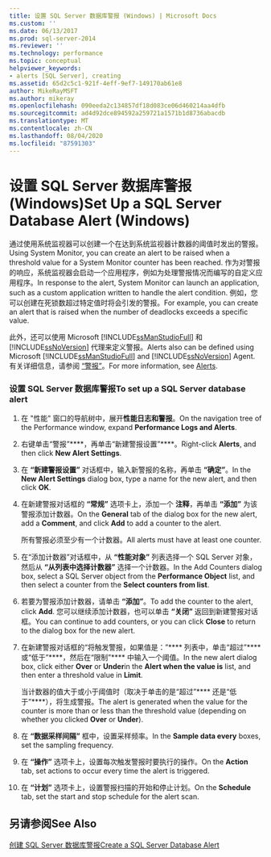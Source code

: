 ```yaml
---
title: 设置 SQL Server 数据库警报 (Windows) | Microsoft Docs
ms.custom: ''
ms.date: 06/13/2017
ms.prod: sql-server-2014
ms.reviewer: ''
ms.technology: performance
ms.topic: conceptual
helpviewer_keywords:
- alerts [SQL Server], creating
ms.assetid: 65d2c5c1-921f-4eff-9ef7-149170ab61e8
author: MikeRayMSFT
ms.author: mikeray
ms.openlocfilehash: 090eeda2c134857df18d083ce06d460214aa4dfb
ms.sourcegitcommit: ad4d92dce894592a259721a1571b1d8736abacdb
ms.translationtype: MT
ms.contentlocale: zh-CN
ms.lasthandoff: 08/04/2020
ms.locfileid: "87591303"
---
```

# <a name="set-up-a-sql-server-database-alert-windows"></a><span data-ttu-id="eb8ff-102">设置 SQL Server 数据库警报 (Windows)</span><span class="sxs-lookup"><span data-stu-id="eb8ff-102">Set Up a SQL Server Database Alert (Windows)</span></span>
  <span data-ttu-id="eb8ff-103">通过使用系统监视器可以创建一个在达到系统监视器计数器的阈值时发出的警报。</span><span class="sxs-lookup"><span data-stu-id="eb8ff-103">Using System Monitor, you can create an alert to be raised when a threshold value for a System Monitor counter has been reached.</span></span> <span data-ttu-id="eb8ff-104">作为对警报的响应，系统监视器会启动一个应用程序，例如为处理警报情况而编写的自定义应用程序。</span><span class="sxs-lookup"><span data-stu-id="eb8ff-104">In response to the alert, System Monitor can launch an application, such as a custom application written to handle the alert condition.</span></span> <span data-ttu-id="eb8ff-105">例如，您可以创建在死锁数超过特定值时将会引发的警报。</span><span class="sxs-lookup"><span data-stu-id="eb8ff-105">For example, you can create an alert that is raised when the number of deadlocks exceeds a specific value.</span></span>  
  
 <span data-ttu-id="eb8ff-106">此外，还可以使用 Microsoft [!INCLUDE[ssManStudioFull](../../includes/ssmanstudiofull-md.md)] 和 [!INCLUDE[ssNoVersion](../../includes/ssnoversion-md.md)] 代理来定义警报。</span><span class="sxs-lookup"><span data-stu-id="eb8ff-106">Alerts also can be defined using Microsoft [!INCLUDE[ssManStudioFull](../../includes/ssmanstudiofull-md.md)] and [!INCLUDE[ssNoVersion](../../includes/ssnoversion-md.md)] Agent.</span></span> <span data-ttu-id="eb8ff-107">有关详细信息，请参阅 [“警报”](../../ssms/agent/alerts.md)。</span><span class="sxs-lookup"><span data-stu-id="eb8ff-107">For more information, see [Alerts](../../ssms/agent/alerts.md).</span></span>  
  
### <a name="to-set-up-a-sql-server-database-alert"></a><span data-ttu-id="eb8ff-108">设置 SQL Server 数据库警报</span><span class="sxs-lookup"><span data-stu-id="eb8ff-108">To set up a SQL Server database alert</span></span>  
  
1.  <span data-ttu-id="eb8ff-109">在 "性能" 窗口的导航树中，展开**性能日志和警报**。</span><span class="sxs-lookup"><span data-stu-id="eb8ff-109">On the navigation tree of the Performance window, expand **Performance Logs and Alerts**.</span></span>  
  
2.  <span data-ttu-id="eb8ff-110">右键单击“警报”\*\*\*\*，再单击“新建警报设置”\*\*\*\*。</span><span class="sxs-lookup"><span data-stu-id="eb8ff-110">Right-click **Alerts**, and then click **New Alert Settings**.</span></span>  
  
3.  <span data-ttu-id="eb8ff-111">在 **“新建警报设置”** 对话框中，输入新警报的名称，再单击 **“确定”**。</span><span class="sxs-lookup"><span data-stu-id="eb8ff-111">In the **New Alert Settings** dialog box, type a name for the new alert, and then click **OK**.</span></span>  
  
4.  <span data-ttu-id="eb8ff-112">在新建警报对话框的 **“常规”** 选项卡上，添加一个 **注释**，再单击 **“添加”** 为该警报添加计数器。</span><span class="sxs-lookup"><span data-stu-id="eb8ff-112">On the **General** tab of the dialog box for the new alert, add a **Comment**, and click **Add** to add a counter to the alert.</span></span>  
  
     <span data-ttu-id="eb8ff-113">所有警报必须至少有一个计数器。</span><span class="sxs-lookup"><span data-stu-id="eb8ff-113">All alerts must have at least one counter.</span></span>  
  
5.  <span data-ttu-id="eb8ff-114">在“添加计数器”对话框中，从 **“性能对象”** 列表选择一个 SQL Server 对象，然后从 **“从列表中选择计数器”** 选择一个计数器。</span><span class="sxs-lookup"><span data-stu-id="eb8ff-114">In the Add Counters dialog box, select a SQL Server object from the **Performance Object** list, and then select a counter from the **Select counters from list**.</span></span>  
  
6.  <span data-ttu-id="eb8ff-115">若要为警报添加计数器，请单击 **“添加”**。</span><span class="sxs-lookup"><span data-stu-id="eb8ff-115">To add the counter to the alert, click **Add**.</span></span> <span data-ttu-id="eb8ff-116">您可以继续添加计数器，也可以单击 **“关闭”** 返回到新建警报对话框。</span><span class="sxs-lookup"><span data-stu-id="eb8ff-116">You can continue to add counters, or you can click **Close** to return to the dialog box for the new alert.</span></span>  
  
7.  <span data-ttu-id="eb8ff-117">在新建警报对话框的“将触发警报，如果值是：”\*\*\*\* 列表中，单击“超过”\*\*\*\* 或“低于”\*\*\*\*，然后在“限制”\*\*\*\* 中输入一个阈值。</span><span class="sxs-lookup"><span data-stu-id="eb8ff-117">In the new alert dialog box, click either **Over** or **Under**in the **Alert when the value is** list, and then enter a threshold value in **Limit**.</span></span>  
  
     <span data-ttu-id="eb8ff-118">当计数器的值大于或小于阈值时（取决于单击的是“超过”\*\*\*\* 还是“低于”\*\*\*\*），将生成警报。</span><span class="sxs-lookup"><span data-stu-id="eb8ff-118">The alert is generated when the value for the counter is more than or less than the threshold value (depending on whether you clicked **Over** or **Under**).</span></span>  
  
8.  <span data-ttu-id="eb8ff-119">在 **“数据采样间隔”** 框中，设置采样频率。</span><span class="sxs-lookup"><span data-stu-id="eb8ff-119">In the **Sample data every** boxes, set the sampling frequency.</span></span>  
  
9. <span data-ttu-id="eb8ff-120">在 **“操作”** 选项卡上，设置每次触发警报时要执行的操作。</span><span class="sxs-lookup"><span data-stu-id="eb8ff-120">On the **Action** tab, set actions to occur every time the alert is triggered.</span></span>  
  
10. <span data-ttu-id="eb8ff-121">在 **“计划”** 选项卡上，设置警报扫描的开始和停止计划。</span><span class="sxs-lookup"><span data-stu-id="eb8ff-121">On the **Schedule** tab, set the start and stop schedule for the alert scan.</span></span>  
  
## <a name="see-also"></a><span data-ttu-id="eb8ff-122">另请参阅</span><span class="sxs-lookup"><span data-stu-id="eb8ff-122">See Also</span></span>  
 [<span data-ttu-id="eb8ff-123">创建 SQL Server 数据库警报</span><span class="sxs-lookup"><span data-stu-id="eb8ff-123">Create a SQL Server Database Alert</span></span>](../performance-monitor/create-a-sql-server-database-alert.md)  
  
  
